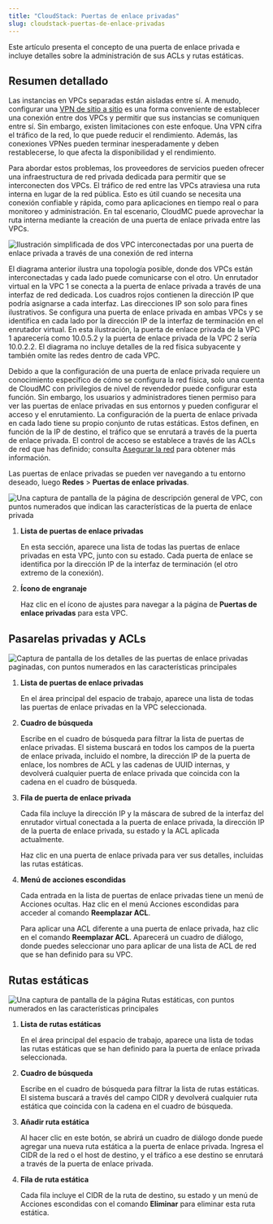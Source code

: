 ```yaml
---
title: "CloudStack: Puertas de enlace privadas"
slug: cloudstack-puertas-de-enlace-privadas
---
```



Este artículo presenta el concepto de una puerta de enlace privada e incluye detalles sobre la administración de sus ACLs y rutas estáticas.

## Resumen detallado

Las instancias en VPCs separadas están aisladas entre sí. A menudo, configurar una [VPN de sitio a sitio](create-site-to-site-vpn-on-vpc.md) es una forma conveniente de establecer una conexión entre dos VPCs y permitir que sus instancias se comuniquen entre sí. Sin embargo, existen limitaciones con este enfoque. Una VPN cifra el tráfico de la red, lo que puede reducir el rendimiento. Además, las conexiones VPNes pueden terminar inesperadamente y deben restablecerse, lo que afecta la disponibilidad y el rendimiento.

Para abordar estos problemas, los proveedores de servicios pueden ofrecer una infraestructura de red privada dedicada para permitir que se interconecten dos VPCs. El tráfico de red entre las VPCs atraviesa una ruta interna en lugar de la red pública. Esto es útil cuando se necesita una conexión confiable y rápida, como para aplicaciones en tiempo real o para monitoreo y administración. En tal escenario, CloudMC puede aprovechar la ruta interna mediante la creación de una puerta de enlace privada entre las VPCs.

![Ilustración simplificada de dos VPC interconectadas por una puerta de enlace privada a través de una conexión de red interna](/assets/private-gateways-diagram-es.jpg)

El diagrama anterior ilustra una topología posible, donde dos VPCs están interconectadas y cada lado puede comunicarse con el otro. Un enrutador virtual en la VPC 1 se conecta a la puerta de enlace privada a través de una interfaz de red dedicada. Los cuadros rojos contienen la dirección IP que podría asignarse a cada interfaz. Las direcciones IP son solo para fines ilustrativos. Se configura una puerta de enlace privada en ambas VPCs y se identifica en cada lado por la dirección IP de la interfaz de terminación en el enrutador virtual. En esta ilustración, la puerta de enlace privada de la VPC 1 aparecería como 10.0.5.2 y la puerta de enlace privada de la VPC 2 sería 10.0.2.2. El diagrama no incluye detalles de la red física subyacente y también omite las redes dentro de cada VPC.

Debido a que la configuración de una puerta de enlace privada requiere un conocimiento específico de cómo se configura la red física, solo una cuenta de CloudMC con privilegios de nivel de revendedor puede configurar esta función. Sin embargo, los usuarios y administradores tienen permiso para ver las puertas de enlace privadas en sus entornos y pueden configurar el acceso y el enrutamiento. La configuración de la puerta de enlace privada en cada lado tiene su propio conjunto de rutas estáticas. Estos definen, en función de la IP de destino, el tráfico que se enrutará a través de la puerta de enlace privada. El control de acceso se establece a través de las ACLs de red que has definido; consulta [Asegurar la red](securing-your-network.md) para obtener más información.

Las puertas de enlace privadas se pueden ver navegando a tu entorno deseado, luego **Redes** \> **Puertas de enlace privadas**.

![Una captura de pantalla de la página de descripción general de VPC, con puntos numerados que indican las características de la puerta de enlace privada](/assets/private-gateways-vpc-en.png)

1. **Lista de puertas de enlace privadas**

     En esta sección, aparece una lista de todas las puertas de enlace privadas en esta VPC, junto con su estado. Cada puerta de enlace se identifica por la dirección IP de la interfaz de terminación \(el otro extremo de la conexión\).

2. **Ícono de engranaje**

     Haz clic en el ícono de ajustes para navegar a la página de **Puertas de enlace privadas** para esta VPC.


## Pasarelas privadas y ACLs

![Captura de pantalla de los detalles de las puertas de enlace privadas paginadas, con puntos numerados en las características principales](/assets/private-gateways-list-en.png)

1. **Lista de puertas de enlace privadas**

     En el área principal del espacio de trabajo, aparece una lista de todas las puertas de enlace privadas en la VPC seleccionada.

2. **Cuadro de búsqueda**

     Escribe en el cuadro de búsqueda para filtrar la lista de puertas de enlace privadas. El sistema buscará en todos los campos de la puerta de enlace privada, incluido el nombre, la dirección IP de la puerta de enlace, los nombres de ACL y las cadenas de UUID internas, y devolverá cualquier puerta de enlace privada que coincida con la cadena en el cuadro de búsqueda.

3. **Fila de puerta de enlace privada**

     Cada fila incluye la dirección IP y la máscara de subred de la interfaz del enrutador virtual conectada a la puerta de enlace privada, la dirección IP de la puerta de enlace privada, su estado y la ACL aplicada actualmente.

     Haz clic en una puerta de enlace privada para ver sus detalles, incluidas las rutas estáticas.

4. **Menú de acciones escondidas**

     Cada entrada en la lista de puertas de enlace privadas tiene un menú de Acciones ocultas. Haz clic en el menú Acciones escondidas para acceder al comando **Reemplazar ACL**.

     Para aplicar una ACL diferente a una puerta de enlace privada, haz clic en el comando **Reemplazar ACL**. Aparecerá un cuadro de diálogo, donde puedes seleccionar uno para aplicar de una lista de ACL de red que se han definido para su VPC.


## Rutas estáticas

![Una captura de pantalla de la página Rutas estáticas, con puntos numerados en las características principales](/assets/private-gateways-static-routes-en.png)

1. **Lista de rutas estáticas**

     En el área principal del espacio de trabajo, aparece una lista de todas las rutas estáticas que se han definido para la puerta de enlace privada seleccionada.

2. **Cuadro de búsqueda**

     Escribe en el cuadro de búsqueda para filtrar la lista de rutas estáticas. El sistema buscará a través del campo CIDR y devolverá cualquier ruta estática que coincida con la cadena en el cuadro de búsqueda.

3. **Añadir ruta estática**

     Al hacer clic en este botón, se abrirá un cuadro de diálogo donde puede agregar una nueva ruta estática a la puerta de enlace privada. Ingresa el CIDR de la red o el host de destino, y el tráfico a ese destino se enrutará a través de la puerta de enlace privada.

4. **Fila de ruta estática**

     Cada fila incluye el CIDR de la ruta de destino, su estado y un menú de Acciones escondidas con el comando **Eliminar** para eliminar esta ruta estática.


